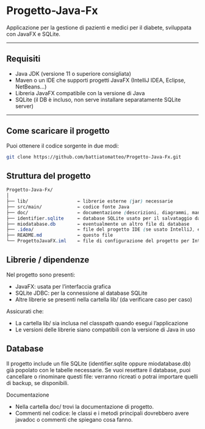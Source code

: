 # Progetto-Java-Fx

Applicazione per la gestione di pazienti e medici per il diabete, sviluppata con JavaFX e SQLite.

---

## Requisiti

- Java JDK (versione 11 o superiore consigliata)  
- Maven o un IDE che supporti progetti JavaFX (IntelliJ IDEA, Eclipse, NetBeans…)  
- Libreria JavaFX compatibile con la versione di Java  
- SQLite (il DB è incluso, non serve installare separatamente SQLite server)  

---

## Come scaricare il progetto

Puoi ottenere il codice sorgente in due modi:

```bash
git clone https://github.com/battiatomatteo/Progetto-Java-Fx.git
```
## Struttura del progetto 
``` css
Progetto-Java-Fx/
│
├── lib/                  ← librerie esterne (jar) necessarie
├── src/main/             ← codice fonte Java
├── doc/                  ← documentazione (descrizioni, diagrammi, manuali, API)
├── identifier.sqlite     ← database SQLite usato per il salvataggio dati
├── miodatabase.db        ← eventualmente un altro file di database
├── .idea/                ← file del progetto IDE (se usato IntelliJ, ecc.)
├── README.md             ← questo file
└── ProgettoJavaFX.iml    ← file di configurazione del progetto per IntelliJ
```

## Librerie / dipendenze

Nel progetto sono presenti:

- JavaFX: usata per l’interfaccia grafica
- SQLite JDBC: per la connessione al database SQLite
- Altre librerie se presenti nella cartella lib/ (da verificare caso per caso)

Assicurati che:

- La cartella lib/ sia inclusa nel classpath quando esegui l’applicazione
- Le versioni delle librerie siano compatibili con la versione di Java in uso


## Database

Il progetto include un file SQLite (identifier.sqlite oppure miodatabase.db) già popolato con le tabelle necessarie.
Se vuoi resettare il database, puoi cancellare o rinominare questi file: verranno ricreati o potrai importare quelli di backup, se disponibili.

Documentazione

- Nella cartella doc/ trovi la documentazione di progetto.
- Commenti nel codice: le classi e i metodi principali dovrebbero avere javadoc o commenti che spiegano cosa fanno.
